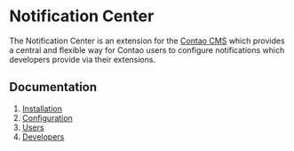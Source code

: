 # Notification Center

The Notification Center is an extension for the [Contao CMS][1] which
provides a central and flexible way for Contao users to configure notifications
which developers provide via their extensions.


## Documentation

1. [Installation](01-installation.md)
2. [Configuration](02-configuration.md)
3. [Users](03-users.md)
4. [Developers](04-developers.md)



[1]: https://contao.org

